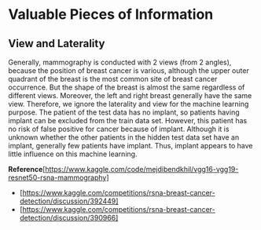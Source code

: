 # Valuable Pieces of Information

## View and Laterality

Generally, mammography is conducted with 2 views (from 2 angles), because the position of breast cancer is various, although the upper outer quadrant of the breast is the most common site of breast cancer occurrence. But the shape of the breast is almost the same regardless of different views. Moreover, the left and right breast generally have the same view. Therefore, we ignore the laterality and view for the machine learning purpose. The patient of the test data has no implant, so patients having implant can be excluded from the train data set. However, this patient has no risk of false positive for cancer because of implant. Although it is unknown whether the other patients in the hidden test data set have an implant, generally few patients have implant. Thus, implant appears to have little influence on this machine learning. 

**Reference**[https://www.kaggle.com/code/mejdibendkhil/vgg16-vgg19-resnet50-rsna-mammography] 

- [https://www.kaggle.com/competitions/rsna-breast-cancer-detection/discussion/392449]
- [https://www.kaggle.com/competitions/rsna-breast-cancer-detection/discussion/390966]